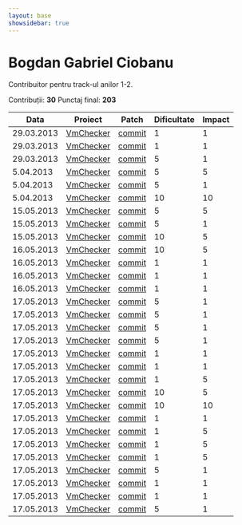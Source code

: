 ```yaml
---
layout: base
showsidebar: true
---
```


# Bogdan Gabriel Ciobanu

Contribuitor pentru track-ul anilor 1-2.

Contribuții: **30**
Punctaj final: **203**

|Data |Proiect | Patch |Dificultate|Impact|
|-----|--------|-------|-----------|------|
|29.03.2013|[VmChecker][vmchecker]|[commit](https://github.com/aismail/vmgui/pull/43)|1|1|
|29.03.2013|[VmChecker][vmchecker]|[commit](https://github.com/aismail/vmgui/pull/64)|1|1|
|29.03.2013|[VmChecker][vmchecker]|[commit](https://github.com/aismail/vmgui/pull/30)|5|1|
| 5.04.2013|[VmChecker][vmchecker]|[commit](https://github.com/aismail/vmgui/pull/97)|5|5|
| 5.04.2013|[VmChecker][vmchecker]|[commit](https://github.com/aismail/vmgui/pull/90)|5|1|
| 5.04.2013|[VmChecker][vmchecker]|[commit](https://github.com/aismail/vmgui/pull/85)|10|10|
|15.05.2013|[VmChecker][vmchecker]|[commit](https://github.com/aismail/vmgui/pull/130)|5|5|
|15.05.2013|[VmChecker][vmchecker]|[commit](https://github.com/aismail/vmgui/pull/127)|5|1|
|15.05.2013|[VmChecker][vmchecker]|[commit](https://github.com/aismail/vmgui/pull/132)|10|5|
|16.05.2013|[VmChecker][vmchecker]|[commit](https://github.com/aismail/vmgui/pull/133)|10|5|
|16.05.2013|[VmChecker][vmchecker]|[commit](https://github.com/aismail/vmgui/pull/142)|1|1|
|16.05.2013|[VmChecker][vmchecker]|[commit](https://github.com/aismail/vmgui/pull/143)|1|1|
|16.05.2013|[VmChecker][vmchecker]|[commit](https://github.com/aismail/vmgui/pull/144)|1|1|
|17.05.2013|[VmChecker][vmchecker]|[commit](https://github.com/aismail/vmgui/pull/134)|5|1|
|17.05.2013|[VmChecker][vmchecker]|[commit](https://github.com/aismail/vmgui/pull/135)|5|1|
|17.05.2013|[VmChecker][vmchecker]|[commit](https://github.com/aismail/vmgui/pull/131)|5|1|
|17.05.2013|[VmChecker][vmchecker]|[commit](https://github.com/aismail/vmgui/pull/122)|5|1|
|17.05.2013|[VmChecker][vmchecker]|[commit](https://github.com/aismail/vmgui/pull/145)|1|1|
|17.05.2013|[VmChecker][vmchecker]|[commit](https://github.com/aismail/vmgui/pull/148)|1|1|
|17.05.2013|[VmChecker][vmchecker]|[commit](https://github.com/aismail/vmgui/pull/150)|1|5|
|17.05.2013|[VmChecker][vmchecker]|[commit](https://github.com/aismail/vmgui/pull/152)|10|5|
|17.05.2013|[VmChecker][vmchecker]|[commit](https://github.com/aismail/vmgui/pull/154)|10|10|
|17.05.2013|[VmChecker][vmchecker]|[commit](https://github.com/uberVU/mozaic/pull/89)|1|1|
|17.05.2013|[VmChecker][vmchecker]|[commit](https://github.com/aismail/vmgui/pull/156)|1|5|
|17.05.2013|[VmChecker][vmchecker]|[commit](https://github.com/aismail/vmgui/pull/158)|1|5|
|17.05.2013|[VmChecker][vmchecker]|[commit](https://github.com/aismail/vmgui/pull/160)|1|5|
|17.05.2013|[VmChecker][vmchecker]|[commit](https://github.com/aismail/vmgui/pull/136)|5|1|
|17.05.2013|[VmChecker][vmchecker]|[commit](https://github.com/aismail/vmgui/pull/163)|1|1|
|17.05.2013|[VmChecker][vmchecker]|[commit](https://github.com/aismail/vmgui/pull/164)|1|1|
|17.05.2013|[VmChecker][vmchecker]|[commit](https://github.com/aismail/vmgui/commit/77120f8f78a9bc9d8cb742d62dbe2f3044ad9a93)|5|1|

[vmchecker]: https://github.com/vmchecker "VmChecker"
